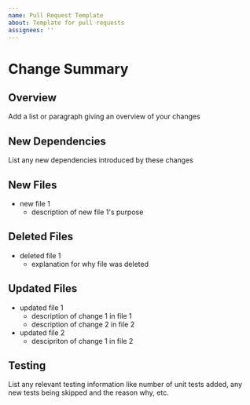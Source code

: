 ```yaml
---
name: Pull Request Template
about: Template for pull requests
assignees: ''
---
```


# Change Summary

## Overview
Add a list or paragraph giving an overview of your changes

## New Dependencies
List any new dependencies introduced by these changes

## New Files
- new file 1
   - description of new file 1's purpose

## Deleted Files
- deleted file 1
   - explanation for why file was deleted

## Updated Files
- updated file 1
   - description of change 1 in file 1
   - description of change 2 in file 2
- updated file 2
   - descipriton of change 1 in file 2

## Testing
List any relevant testing information like number of unit tests added, any new tests being skipped and the reason why, etc.
